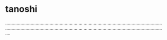 # tanoshi

............................................................................................................................................................................................................................................................